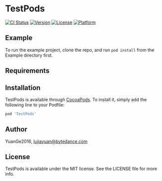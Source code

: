 # TestPods

[![CI Status](https://img.shields.io/travis/YuanGe2016/TestPods.svg?style=flat)](https://travis-ci.org/YuanGe2016/TestPods)
[![Version](https://img.shields.io/cocoapods/v/TestPods.svg?style=flat)](https://cocoapods.org/pods/TestPods)
[![License](https://img.shields.io/cocoapods/l/TestPods.svg?style=flat)](https://cocoapods.org/pods/TestPods)
[![Platform](https://img.shields.io/cocoapods/p/TestPods.svg?style=flat)](https://cocoapods.org/pods/TestPods)

## Example

To run the example project, clone the repo, and run `pod install` from the Example directory first.

## Requirements

## Installation

TestPods is available through [CocoaPods](https://cocoapods.org). To install
it, simply add the following line to your Podfile:

```ruby
pod 'TestPods'
```

## Author

YuanGe2016, lujiayuan@bytedance.com

## License

TestPods is available under the MIT license. See the LICENSE file for more info.
